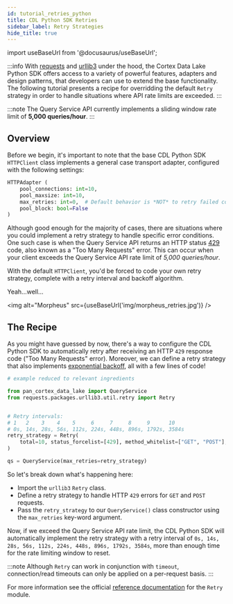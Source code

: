 ```yaml
---
id: tutorial_retries_python
title: CDL Python SDK Retries
sidebar_label: Retry Strategies
hide_title: true
---
```


import useBaseUrl from '@docusaurus/useBaseUrl';

:::info
With [requests](https://requests.readthedocs.io/en/master/) and [urllib3](https://urllib3.readthedocs.io/en/latest/) under the hood, the Cortex Data Lake Python SDK offers access to a variety of powerful features, adapters and design patterns, that developers can use to extend the base functionality. The following tutorial presents a recipe for overridding the default `Retry` strategy in order to handle situations where API rate limits are exceeded.
:::

:::note
The Query Service API currently implements a sliding window rate limit of **5,000 queries/hour**.
:::

## Overview

Before we begin, it's important to note that the base CDL Python SDK `HTTPClient` class implements a general case transport adapter, configured with the following settings:

```python
HTTPAdapter (
    pool_connections: int=10,
    pool_maxsize: int=10,
    max_retries: int=0,  # Default behavior is *NOT* to retry failed connections
    pool_block: bool=False
)
```

Although good enough for the majority of cases, there are situations where you could implement a retry strategy to handle specific error conditions. One such case is when the Query Service API returns an HTTP status [429](https://developer.mozilla.org/en-US/docs/Web/HTTP/Status/429) code, also known as a "Too Many Requests" error. This can occur when your client exceeds the Query Service API rate limit of _5,000 queries/hour_.

With the default `HTTPClient`, you'd be forced to code your own retry strategy, complete with a retry interval and backoff algorithm.

Yeah...well...

<img alt="Morpheus" src={useBaseUrl('img/morpheus_retries.jpg')} />

## The Recipe

As you might have guessed by now, there's a way to configure the CDL Python SDK to automatically retry after receiving an HTTP `429` response code ("Too Many Requests" error). Moreover, we can define a retry strategy that also implements [exponential backoff](https://en.wikipedia.org/wiki/Exponential_backoff), all with a few lines of code!

```python
# example reduced to relevant ingredients

from pan_cortex_data_lake import QueryService
from requests.packages.urllib3.util.retry import Retry


# Retry intervals:
# 1   2    3    4    5     6     7     8     9      10
# 0s, 14s, 28s, 56s, 112s, 224s, 448s, 896s, 1792s, 3584s
retry_strategy = Retry(
    total=10, status_forcelist=[429], method_whitelist=["GET", "POST"], backoff_factor=7
)

qs = QueryService(max_retries=retry_strategy)
```

So let's break down what's happening here:

- Import the `urllib3` `Retry` class.
- Define a retry strategy to handle HTTP `429` errors for `GET` and `POST` requests.
- Pass the `retry_strategy` to our `QueryService()` class constructor using the `max_retries` key-word argument.

Now, if we exceed the Query Service API rate limit, the CDL Python SDK will automatically implement the retry strategy with a retry interval of `0s, 14s, 28s, 56s, 112s, 224s, 448s, 896s, 1792s, 3584s`, more than enough time for the rate limiting window to reset.

:::note
Although `Retry` can work in conjunction with `timeout`, connection/read timeouts can only be applied on a per-request basis.
:::

For more information see the official [reference documentation](https://urllib3.readthedocs.io/en/latest/reference/urllib3.util.html#module-urllib3.util.retry) for the `Retry` module.
